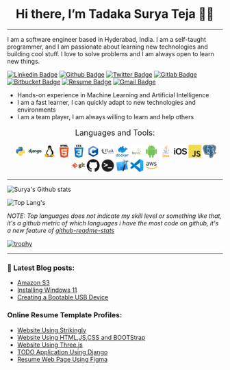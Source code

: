 <h1 align="center">Hi there, I’m Tadaka Surya Teja 👨‍💻</h1>
<hr class="dashed">
<p>
I am a software engineer based in Hyderabad, India. I am a self-taught programmer, and I am passionate about learning new technologies and building cool stuff.
I love to solve problems and I am always open to learn new things.
</p>

[![Linkedin Badge](https://img.shields.io/badge/-TadakaSuryaTeja-blue?style=flat-square&logo=Linkedin&logoColor=white&link=/https://www.linkedin.com/in/surya-teja-tadaka-36ba8814a/)](https://www.linkedin.com/in/surya-teja-tadaka-36ba8814a/)
[![Github Badge](https://img.shields.io/badge/-Github-blue?style=flat-square&logo=Github&logoColor=white&link=/https://github.com/TadakaSuryaTeja)](https://github.com/TadakaSuryaTeja)
[![Twitter Badge](https://img.shields.io/badge/-Twitter-blue?style=flat-square&logo=Twitter&logoColor=white&link=/https://twitter.com/TadakaSuryaTeja)](https://twitter.com/TadakaSuryaTeja)
[![Gitlab Badge](https://img.shields.io/badge/-Gitlab-blue?style=flat-square&logo=Gitlab&logoColor=white&link=/https://gitlab.com/suryateja233)](https://gitlab.com/suryateja233)
[![Bitbucket Badge](https://img.shields.io/badge/-Bitbucket-blue?style=flat-square&logo=Bitbucket&logoColor=white&link=/https://bitbucket.org/tadaka_surya_teja/)](https://bitbucket.org/tadaka_surya_teja/)
[![Resume Badge](https://img.shields.io/badge/-Resume-blue?style=flat-square&logo=Resume&logoColor=white&link=/https://tadakasuryateja.mystrikingly.com/)](https://tadakasuryateja.mystrikingly.com/)
[![Gmail Badge](https://img.shields.io/badge/-suryateja233@gmail.com-c14438?style=flat-square&logo=Gmail&logoColor=white&link=mailto:suryateja233@gmail.com)](mailto:suryateja233@gmail.com)

- Hands-on experience in Machine Learning and Artificial Intelligence
- I am a fast learner, I can quickly adapt to new technologies and environments
- I am a team player, I am always willing to learn and help others

<p align="center" style="font-size:18px">Languages and Tools:</p>
<p align="center">
<img alt="python" height="30" src="https://raw.githubusercontent.com/github/explore/80688e429a7d4ef2fca1e82350fe8e3517d3494d/topics/python/python.png">
<img alt="django" height="30" src="https://raw.githubusercontent.com/github/explore/80688e429a7d4ef2fca1e82350fe8e3517d3494d/topics/django/django.png">
<img alt="linux" height="30" src="https://raw.githubusercontent.com/github/explore/80688e429a7d4ef2fca1e82350fe8e3517d3494d/topics/linux/linux.png">
<img alt="html" height="30" src="https://raw.githubusercontent.com/github/explore/80688e429a7d4ef2fca1e82350fe8e3517d3494d/topics/html/html.png">
<img alt="css" height="30" src="https://raw.githubusercontent.com/github/explore/80688e429a7d4ef2fca1e82350fe8e3517d3494d/topics/css/css.png">
<img alt="c" height="30" src="https://raw.githubusercontent.com/github/explore/80688e429a7d4ef2fca1e82350fe8e3517d3494d/topics/c/c.png">
<img alt="flask" height="30" src="https://raw.githubusercontent.com/github/explore/80688e429a7d4ef2fca1e82350fe8e3517d3494d/topics/flask/flask.png">
<img alt="docker" height="30" src="https://raw.githubusercontent.com/github/explore/80688e429a7d4ef2fca1e82350fe8e3517d3494d/topics/docker/docker.png">
<img alt="mysql" height="30" src="https://raw.githubusercontent.com/github/explore/80688e429a7d4ef2fca1e82350fe8e3517d3494d/topics/mysql/mysql.png">
<img alt="android" height="30" src="https://raw.githubusercontent.com/github/explore/80688e429a7d4ef2fca1e82350fe8e3517d3494d/topics/android/android.png" />
<img alt="Java" height="30" src="https://raw.githubusercontent.com/github/explore/80688e429a7d4ef2fca1e82350fe8e3517d3494d/topics/java/java.png" />
<img alt="iOS" height="30" src="https://raw.githubusercontent.com/github/explore/80688e429a7d4ef2fca1e82350fe8e3517d3494d/topics/ios/ios.png" />
<img alt="JavaScript" height="30" src="https://raw.githubusercontent.com/github/explore/80688e429a7d4ef2fca1e82350fe8e3517d3494d/topics/javascript/javascript.png" />
<img alt="PostgreSQL" height="30" src="https://raw.githubusercontent.com/github/explore/80688e429a7d4ef2fca1e82350fe8e3517d3494d/topics/postgresql/postgresql.png" />
<img alt="Git" height="30" src="https://raw.githubusercontent.com/github/explore/80688e429a7d4ef2fca1e82350fe8e3517d3494d/topics/git/git.png" />
<img alt="GitHub" height="30" src="https://raw.githubusercontent.com/github/explore/78df643247d429f6cc873026c0622819ad797942/topics/github/github.png" />
<img alt="Terminal" height="30" src="https://raw.githubusercontent.com/github/explore/80688e429a7d4ef2fca1e82350fe8e3517d3494d/topics/terminal/terminal.png" />
<img alt="XCode" height="30" src="https://raw.githubusercontent.com/github/explore/80688e429a7d4ef2fca1e82350fe8e3517d3494d/topics/xcode/xcode.png" />
<img alt="Visual Studio Code" height="30" src="https://raw.githubusercontent.com/github/explore/80688e429a7d4ef2fca1e82350fe8e3517d3494d/topics/visual-studio-code/visual-studio-code.png" />
<img alt="AWS" height="30" src="https://raw.githubusercontent.com/github/explore/80688e429a7d4ef2fca1e82350fe8e3517d3494d/topics/aws/aws.png" />
</p>
<hr class="dashed">

![Surya's Github stats](https://github-readme-stats.vercel.app/api?username=TadakaSuryaTeja&show_icons=true&theme=radical)

![Top Lang's](https://github-readme-stats.vercel.app/api/top-langs/?username=TadakaSuryaTeja&layout=compact&theme=radical)

*NOTE: Top languages does not indicate my skill level or something like that, it's a github metric of which languages i have the most code on github, it's a new feature of [github-readme-stats](https://github.com/krushnatkhawale/github-readme-stats)*

[![trophy](https://github-profile-trophy.vercel.app/?username=TadakaSuryaTeja&theme=monokai&margin-w=15&margin-h=15&&no-frame=true&row=1)](https://github.com/ryo-ma/github-profile-trophy)
<hr class="dashed">

### 📕 Latest Blog posts:
<!-- BLOG-POST-LIST:START -->
- [Amazon S3](https://medium.com/@suryateja233/amazon-s3-b8087028e8e8)
- [Installing Windows 11](https://medium.com/@suryateja233/installing-windows-11-ecf8e0a239c0)
- [Creating a Bootable USB Device](https://medium.com/@suryateja233/installing-operating-system-in-any-machine-265c4fad1a61)
<!-- BLOG-POST-LIST:END -->


### Online Resume Template Profiles:
<!-- RESUMES-LIST:START -->
- [Website Using Strikingly](https://tadakasuryateja.mystrikingly.com/)
- [Website Using HTML,JS,CSS and BOOTStrap](https://tadakasuryateja.github.io/Surya_teja_resume_template/)
- [Website Using Three.js](https://tadakasuryateja.github.io/Three_js_learning/)
- [TODO Application Using Django](https://tadakasuryateja.pythonanywhere.com/)
- [Resume Web Page Using Figma](https://www.figma.com/proto/0u8SqV8yfTA2uUeXvEjXC4/Portfolio?node-id=72%3A1792&scaling=scale-down&page-id=0%3A1&starting-point-node-id=72%3A1792&show-proto-sidebar=1)
<!---
TadakaSuryaTeja/TadakaSuryaTeja is a ✨ special ✨ repository because its `README.md` (this file) appears on your GitHub profile.
You can click the Preview link to take a look at your changes.
--->
